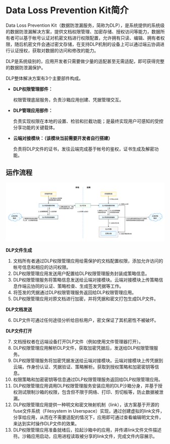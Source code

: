 # Data Loss Prevention Kit简介

Data Loss Prevention Kit（数据防泄漏服务，简称为DLP），是系统提供的系统级的数据防泄漏解决方案，提供文档权限管理、加密存储、授权访问等能力，数据所有者可以基于帐号认证对机密文档进行权限配置，允许拥有只读、编辑、拥有者权限，随后机密文件会通过密文存储，在支持DLP机制的设备上可以通过端云协调进行认证授权，获取对数据的访问和修改的能力。

DLP是系统级别的，应用开发者只需要做少量的适配甚至无需适配，即可获得完整的数据防泄漏保护。

DLP整体解决方案有3个主要部件构成。

- **DLP权限管理部件：**
  
  权限管理底层服务，负责沙箱应用创建、凭据管理交互。

- **DLP管理应用部件：**
  
  负责实现权限在本地的设置、检验和拦截功能；是最终实现用户可感知的受控分享功能的关键载体。

- **云端对接模块：（该模块当前需要开发者自行搭建）**
  
  负责将DLP文件的证书，发往云端完成基于帐号的鉴权，证书生成及解密功能。

## 运作流程

![](figures/dlp-intro.png)

**DLP文件生成**

1. 文档所有者通过DLP权限管理应用给需保护的文档配置权限，添加允许访问的帐号信息和相应的访问权限。
2. DLP权限管理应用发送用户配置给DLP权限管理服务封装成策略信息。
3. DLP权限管理服务将策略信息发送给云端对接模块。云端对接模块上传策略信息作端云协同的认证、策略检查、生成签发凭据等工作。
4. 将签发的凭据通过DLP权限管理服务返回给DLP权限管理应用。
5. DLP权限管理应用对原文档进行加密，并将凭据和密文打包生成DLP文件。

**DLP文档发送**

6. DLP文件可通过任何途径分析给目标用户，密文保证了其机密性不被破坏。

**DLP文件打开**

7. 文档授权者在远端设备打开DLP文件（例如使用文件管理器打开）。
8. DLP权限管理应用解析DLP文件，获取加密凭据后，发送给DLP权限管理服务。
9. DLP权限管理服务将加密凭据发送给云端对接模块。云端对接模块上传凭据到云端，作身份认证、凭据验证、策略解析。获取到授权策略和加密密钥等信息。
10. 权限策略和加密密钥等信息通过DLP权限管理服务返回给DLP权限管理应用。
11. DLP权限管理应用调用DLP权限管理服务安装应用的DLP沙箱分身，并基于授权测试限制沙箱的权限，包含但不限于网络、打印、剪切板等，防止数据被泄漏。
12. DLP权限管理应用提供一种明文和密文映射机制（link），该方案基于开源的fuse文件系统（Filesystem in Userspace）实现，通过创建虚拟的link文件，分享给应用，从而在不需要适配的情况下，应用即可通过查看编辑明文文件，来达到实时操作DLP文件的效果。
13. DLP权限管理应用准备就绪后，拉起沙箱中的应用，并传递link文件文件描述符。沙箱应用启动，应用进程读取被分享的link文件，完成文件内容展示。

